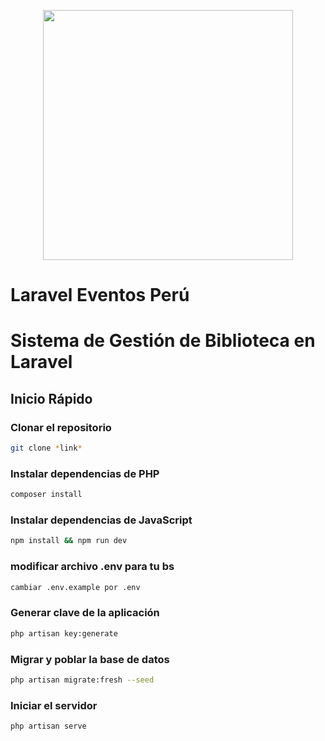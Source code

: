 <p align="center"><a href="https://laravel.com" target="_blank"><img src="https://raw.githubusercontent.com/laravel/art/master/logo-lockup/5%20SVG/2%20CMYK/1%20Full%20Color/laravel-logolockup-cmyk-red.svg" width="400"></a></p>

# Laravel Eventos Perú

# Sistema de Gestión de Biblioteca en Laravel

## Inicio Rápido

### Clonar el repositorio
```bash
git clone *link*
```

### Instalar dependencias de PHP
```bash
composer install
```

### Instalar dependencias de JavaScript
```bash
npm install && npm run dev
```

### modificar archivo .env para tu bs
```bash
cambiar .env.example por .env
```

### Generar clave de la aplicación
```bash
php artisan key:generate
```

### Migrar y poblar la base de datos
```bash
php artisan migrate:fresh --seed
```

### Iniciar el servidor
```bash
php artisan serve
```
